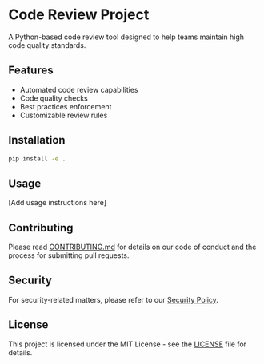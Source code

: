 # Code Review Project

A Python-based code review tool designed to help teams maintain high code quality standards.

## Features

- Automated code review capabilities
- Code quality checks
- Best practices enforcement
- Customizable review rules

## Installation

```bash
pip install -e .
```

## Usage

[Add usage instructions here]

## Contributing

Please read [CONTRIBUTING.md](CONTRIBUTING.md) for details on our code of conduct and the process for submitting pull requests.

## Security

For security-related matters, please refer to our [Security Policy](SECURITY.md).

## License

This project is licensed under the MIT License - see the [LICENSE](LICENSE) file for details.